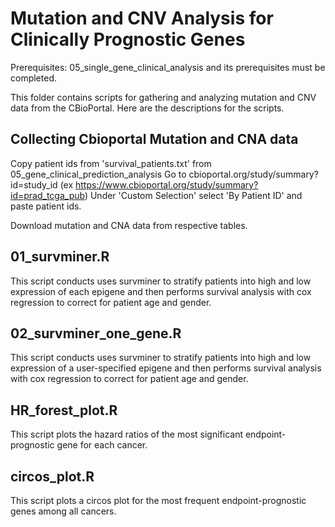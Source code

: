 # Mutation and CNV Analysis for Clinically Prognostic Genes

Prerequisites: 05_single_gene_clinical_analysis and its prerequisites must be completed.

This folder contains scripts for gathering and analyzing mutation and CNV data from the CBioPortal. Here are the descriptions for the scripts.

## Collecting Cbioportal Mutation and CNA data

Copy patient ids from 'survival_patients.txt' from 05_gene_clinical_prediction_analysis
Go to cbioportal.org/study/summary?id=study_id (ex https://www.cbioportal.org/study/summary?id=prad_tcga_pub)
Under 'Custom Selection' select 'By Patient ID' and paste patient ids.

Download mutation and CNA data from respective tables.

## 01_survminer.R

This script conducts uses survminer to stratify patients into high and low expression of each epigene and then performs survival analysis with cox regression to correct for patient age and gender.

## 02_survminer_one_gene.R

This script conducts uses survminer to stratify patients into high and low expression of a user-specified epigene and then performs survival analysis with cox regression to correct for patient age and gender.

## HR_forest_plot.R

This script plots the hazard ratios of the most significant endpoint-prognostic gene for each cancer.

## circos_plot.R

This script plots a circos plot for the most frequent endpoint-prognostic genes among all cancers.
